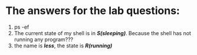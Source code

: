 # The answers for the lab questions:


1. ps -ef
2.  The current state of my shell is in ***S(sleeping)***. Because the shell has not running any program???
3. the name is ***less***, the state is ***R(running)***

